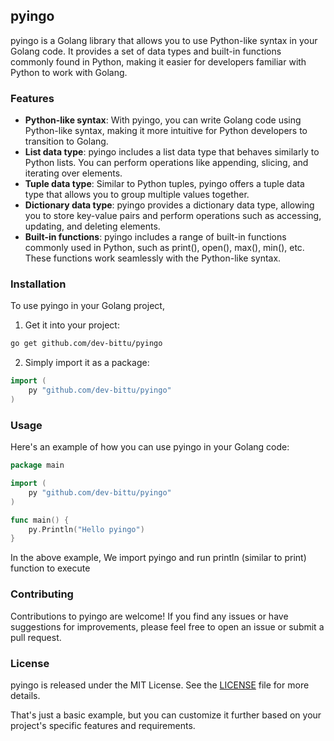 ## pyingo
pyingo is a Golang library that allows you to use Python-like syntax in your Golang code.
It provides a set of data types and built-in functions commonly found in Python, making it easier for developers familiar with Python to work with Golang.

### Features
- **Python-like syntax**: With pyingo, you can write Golang code using Python-like syntax, making it more intuitive for Python developers to transition to Golang.
- **List data type**: pyingo includes a list data type that behaves similarly to Python lists. You can perform operations like appending, slicing, and iterating over elements.
- **Tuple data type**: Similar to Python tuples, pyingo offers a tuple data type that allows you to group multiple values together.
- **Dictionary data type**: pyingo provides a dictionary data type, allowing you to store key-value pairs and perform operations such as accessing, updating, and deleting elements.
- **Built-in functions**: pyingo includes a range of built-in functions commonly used in Python, such as print(), open(), max(), min(), etc. These functions work seamlessly with the Python-like syntax.

### Installation
To use pyingo in your Golang project,
1. Get it into your project:
```bash
go get github.com/dev-bittu/pyingo
```
2. Simply import it as a package:
```go
import (
    py "github.com/dev-bittu/pyingo"
)
```

### Usage
Here's an example of how you can use pyingo in your Golang code:
```go
package main

import (
    py "github.com/dev-bittu/pyingo"
)

func main() {
    py.Println("Hello pyingo")
}
```

In the above example,
We import pyingo and run println (similar to print) function to execute

### Contributing
Contributions to pyingo are welcome!
If you find any issues or have suggestions for improvements,
please feel free to open an issue or submit a pull request.

### License
pyingo is released under the MIT License.
See the [LICENSE](LICENSE) file for more details.

That's just a basic example,
but you can customize it further based on your project's specific features and requirements.
